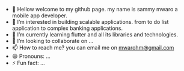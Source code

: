 - 👋 Hellow welcome to my github page. my name is sammy mwaro a mobile app developer. 
- 👀 I’m interested in building scalable applications. from to do list application to complex banking applications.
- 🌱 I’m currently learning flutter and all its libraries and technologies.
- 💞️ I’m looking to collaborate on ...
- 📫 How to reach me? you can email me on mwarohm@gmail.com
- 😄 Pronouns: ...
- ⚡ Fun fact: ...

<!---
jrmwaro/jrmwaro is a ✨ special ✨ repository because its `README.md` (this file) appears on your GitHub profile.
You can click the Preview link to take a look at your changes.
--->

